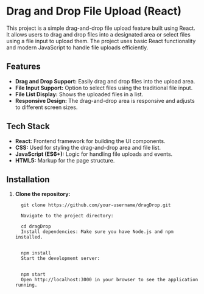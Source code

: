 # Drag and Drop File Upload (React)

This project is a simple drag-and-drop file upload feature built using React. It allows users to drag and drop files into a designated area or select files using a file input to upload them. The project uses basic React functionality and modern JavaScript to handle file uploads efficiently.

## Features

- **Drag and Drop Support:** Easily drag and drop files into the upload area.
- **File Input Support:** Option to select files using the traditional file input.
- **File List Display:** Shows the uploaded files in a list.
- **Responsive Design:** The drag-and-drop area is responsive and adjusts to different screen sizes.

## Tech Stack

- **React:** Frontend framework for building the UI components.
- **CSS:** Used for styling the drag-and-drop area and file list.
- **JavaScript (ES6+):** Logic for handling file uploads and events.
- **HTML5:** Markup for the page structure.

## Installation

1. **Clone the repository:**

         git clone https://github.com/your-username/dragDrop.git
      
         Navigate to the project directory:
         
         cd dragDrop
         Install dependencies: Make sure you have Node.js and npm installed.
         
         
         npm install
         Start the development server:
         
         
         npm start
         Open http://localhost:3000 in your browser to see the application running.
